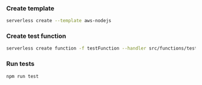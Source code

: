 ### Create template

```sh
serverless create --template aws-nodejs
```

### Create test function

```sh
serverless create function -f testFunction --handler src/functions/testFunction.testFunction --path src/tests/
```

### Run tests

```sh
npm run test
```
